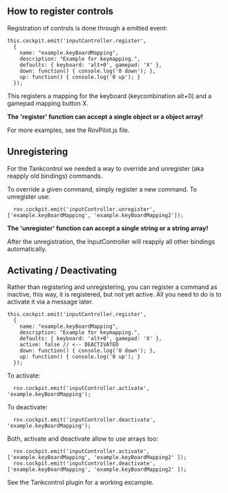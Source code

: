 ## How to register controls
Registration of controls is done through a emitted event: 

    this.cockpit.emit('inputController.register',
      {
        name: "example.keyBoardMapping",
        description: "Example for keymapping.",
        defaults: { keyboard: 'alt+0', gamepad: 'X' },
        down: function() { console.log('0 down'); },
        up: function() { console.log('0 up'); }
      });

This registers a mapping for the keyboard (keycombination alt+0) and a gamepad mapping button X.

__The 'register' function can accept a single object or a object array!__

For more examples, see the RovPilot.js file.

## Unregistering
For the Tankcontrol we needed a way to override and unregister (aka reapply old bindings) commands.

To override a given command, simply register a new command.
To unregister use:
     
      rov.cockpit.emit('inputController.unregister', ['example.keyBoardMapping', 'example.keyBoardMapping2']);
 
__The 'unregister' function can accept a single string or a string array!__

After the unregistration, the InputController will reapply all other bindings automatically.


## Activating / Deactivating

Rather than registering and unregistering, you can register a command as inactive, this way, it is registered, but not yet active.
All you need to do is to activate it via a message later.

    this.cockpit.emit('inputController.register',
      {
        name: "example.keyBoardMapping",
        description: "Example for keymapping.",
        defaults: { keyboard: 'alt+0', gamepad: 'X' },
        active: false // <-- DEACTIVATED
        down: function() { console.log('0 down'); },
        up: function() { console.log('0 up'); }
      });

To activate:

      rov.cockpit.emit('inputController.activate', 'example.keyBoardMapping');

To deactivate:

      rov.cockpit.emit('inputController.deactivate', 'example.keyBoardMapping');

Both, activate and deactivate allow to use arrays too:

      rov.cockpit.emit('inputController.activate', ['example.keyBoardMapping', 'example.keyBoardMapping2' ]);
      rov.cockpit.emit('inputController.deactivate', ['example.keyBoardMapping', 'example.keyBoardMapping2' ]);

See the Tankcontrol plugin for a working excample.
